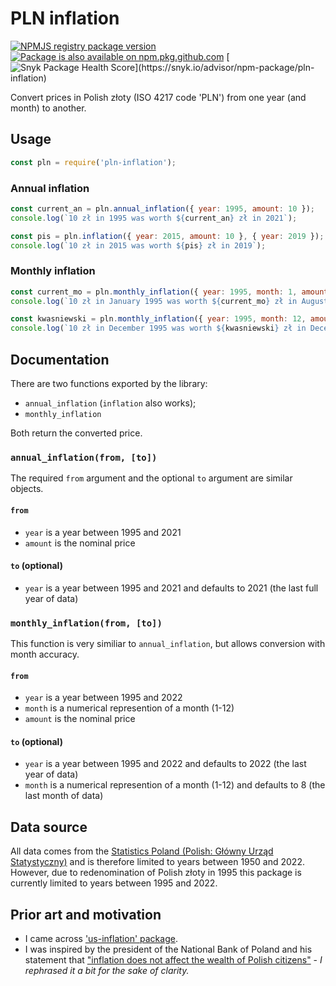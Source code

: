 # PLN inflation
[![NPMJS registry package version](https://img.shields.io/github/package-json/v/HerrDiesel/pln-inflation/npmjs?color=BB2E3E&label=latest+version)](https://npmjs.com/pln-inflation)
[![Package is also available on npm.pkg.github.com](https://img.shields.io/badge/also%20available%20on-Github_Packages-a371f7)](https://github.com/HerrDiesel/pln-inflation/pkgs/npm/pln-inflation)
[![Snyk Package Health Score](https://snyk.io/advisor/npm-package/pln-inflation/badge.svg?)](https://snyk.io/advisor/npm-package/pln-inflation)

Convert prices in Polish złoty (ISO 4217 code 'PLN') from one year (and month) to another.


## Usage
```js
const pln = require('pln-inflation');
```
### Annual inflation
```js
const current_an = pln.annual_inflation({ year: 1995, amount: 10 });
console.log(`10 zł in 1995 was worth ${current_an} zł in 2021`);

const pis = pln.inflation({ year: 2015, amount: 10 }, { year: 2019 }); // for now for backward compatibility 'inflation()' also works
console.log(`10 zł in 2015 was worth ${pis} zł in 2019`);
```
### Monthly inflation
```js
const current_mo = pln.monthly_inflation({ year: 1995, month: 1, amount: 10 }); 
console.log(`10 zł in January 1995 was worth ${current_mo} zł in August 2022`);

const kwasniewski = pln.monthly_inflation({ year: 1995, month: 12, amount: 10 }, { year: 2005, month: 12});
console.log(`10 zł in December 1995 was worth ${kwasniewski} zł in December 2005`);
```

## Documentation

There are two functions exported by the library:
- `annual_inflation` (`inflation` also works);
- `monthly_inflation`

Both return the converted price.

### `annual_inflation(from, [to])`

The required `from` argument and the optional `to` argument are similar objects.

#### `from`

- `year` is a year between 1995 and 2021
- `amount` is the nominal price

#### `to` (optional)

- `year` is a year between 1995 and 2021 and defaults to 2021 (the last full year of data)

### `monthly_inflation(from, [to])`

This function is very similiar to `annual_inflation`, but allows conversion with month accuracy.

#### `from`

- `year` is a year between 1995 and 2022
- `month` is a numerical represention of a month (1-12)
- `amount` is the nominal price

#### `to` (optional)

- `year` is a year between 1995 and 2022 and defaults to 2022 (the last year of data)
- `month` is a numerical represention of a month (1-12) and defaults to 8 (the last month of data)

## Data source

All data comes from the [Statistics Poland (Polish: Główny Urząd Statystyczny)](https://stat.gov.pl/obszary-tematyczne/ceny-handel/wskazniki-cen/wskazniki-cen-towarow-i-uslug-konsumpcyjnych-pot-inflacja-/) and is therefore limited to years between 1950 and 2022. However, due to redenomination of Polish złoty in 1995 this package is currently limited to years between 1995 and 2022.

## Prior art and motivation

- I came across ['us-inflation' package](https://www.npmjs.com/package/us-inflation).
- I was inspired by the president of the National Bank of Poland and his statement that ["inflation does not affect the wealth of Polish citizens"](https://youtu.be/njqEBOntE9I) - _I rephrased it a bit for the sake of clarity._
